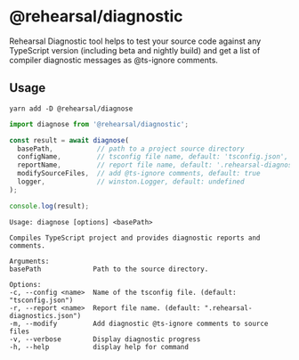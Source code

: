 # @rehearsal/diagnostic

Rehearsal Diagnostic tool helps to test your source code against any TypeScript version (including beta and nightly build) and get a list of compiler diagnostic messages as @ts-ignore comments.

## Usage

```shell
yarn add -D @rehearsal/diagnose 
```

```ts
import diagnose from '@rehearsal/diagnostic';

const result = await diagnose(
  basePath,           // path to a project source directory
  configName,         // tsconfig file name, default: 'tsconfig.json',
  reportName,         // report file name, default: '.rehearsal-diagnostics.json',
  modifySourceFiles,  // add @ts-ignore comments, default: true
  logger,             // winston.Logger, default: undefined
);

console.log(result);
```

```
Usage: diagnose [options] <basePath>

Compiles TypeScript project and provides diagnostic reports and comments.

Arguments:
basePath             Path to the source directory.

Options:
-c, --config <name>  Name of the tsconfig file. (default: "tsconfig.json")
-r, --report <name>  Report file name. (default: ".rehearsal-diagnostics.json")
-m, --modify         Add diagnostic @ts-ignore comments to source files
-v, --verbose        Display diagnostic progress
-h, --help           display help for command
```
